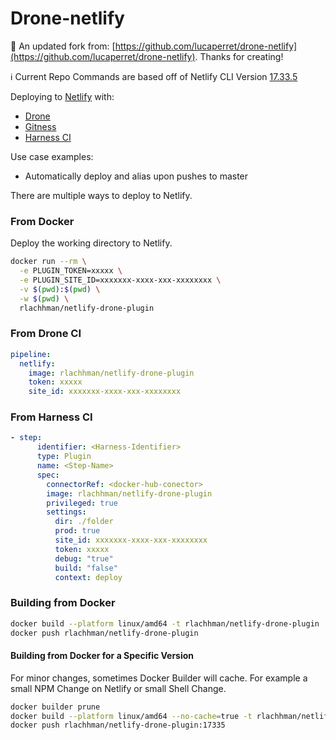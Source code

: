 # Drone-netlify

:clap: An updated fork from: [https://github.com/lucaperret/drone-netlify](https://github.com/lucaperret/drone-netlify). Thanks for creating!

:information_source: Current Repo Commands are based off of Netlify CLI Version [17.33.5](https://github.com/netlify/cli/releases/tag/v17.33.5)

Deploying to [Netlify](https://cli.netlify.com/commands/deploy/) with:
* [Drone](https://drone.io)
* [Gitness](https://gitness.com/)
* [Harness CI](https://www.harness.io/products/continuous-integration)

Use case examples:

- Automatically deploy and alias upon pushes to master

There are multiple ways to deploy to Netlify.

### From Docker

Deploy the working directory to Netlify.

```bash
docker run --rm \
  -e PLUGIN_TOKEN=xxxxx \
  -e PLUGIN_SITE_ID=xxxxxxx-xxxx-xxx-xxxxxxxx \
  -v $(pwd):$(pwd) \
  -w $(pwd) \
  rlachhman/netlify-drone-plugin
```

### From Drone CI

```yaml
pipeline:
  netlify:
    image: rlachhman/netlify-drone-plugin
    token: xxxxx
    site_id: xxxxxxx-xxxx-xxx-xxxxxxxx
```

### From Harness CI

```yaml
- step:
      identifier: <Harness-Identifier>
      type: Plugin
      name: <Step-Name>
      spec:
        connectorRef: <docker-hub-conector>
        image: rlachhman/netlify-drone-plugin
        privileged: true
        settings:
          dir: ./folder
          prod: true
          site_id: xxxxxxx-xxxx-xxx-xxxxxxxx
          token: xxxxx
          debug: "true"
          build: "false"
          context: deploy
```

### Building from Docker

```bash
docker build --platform linux/amd64 -t rlachhman/netlify-drone-plugin .
docker push rlachhman/netlify-drone-plugin    
```

#### Building from Docker for a Specific Version
For minor changes, sometimes Docker Builder will cache. For
example a small NPM Change on Netlify or small Shell Change. 

```bash
docker builder prune
docker build --platform linux/amd64 --no-cache=true -t rlachhman/netlify-drone-plugin:17335 .
docker push rlachhman/netlify-drone-plugin:17335    
```
